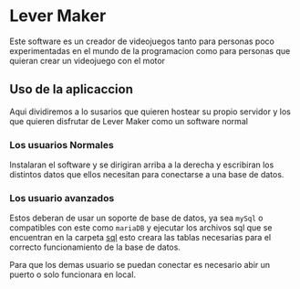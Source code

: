 # Lever Maker 
Este software es un creador de videojuegos tanto para personas poco experimentadas en el mundo de la programacion como para personas que quieran crear un videojuego con el motor

## Uso de la aplicaccion

Aqui dividiremos a lo susarios que quieren hostear su propio servidor y los que quieren disfrutar de Lever Maker como un software normal

### Los usuarios Normales
Instalaran el software y se dirigiran arriba a la derecha y escribiran los distintos datos que ellos necesitan para conectarse a una base de datos.
![]()

### Los usuario avanzados 
Estos deberan de usar un soporte de base de datos, ya sea `mySql` o compatibles con este como `mariaDB` y ejecutar los archivos sql que se encuentran en la carpeta [sql](https://github.com/javiLeL/lever-maker/tree/main/src/db/sql) esto creara las tablas necesarias para el correcto funcionamiento de la base de datos.

Para que los demas usuario se puedan conectar es necesario abir un puerto o solo funcionara en local.